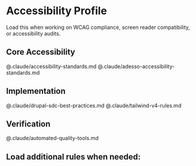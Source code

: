 # Accessibility Profile

Load this when working on WCAG compliance, screen reader compatibility, or accessibility audits.

## Core Accessibility
@.claude/accessibility-standards.md
@.claude/adesso-accessibility-standards.md

## Implementation
@.claude/drupal-sdc-best-practices.md
@.claude/tailwind-v4-rules.md

## Verification
@.claude/automated-quality-tools.md

## Load additional rules when needed:
<!-- For frontend accessibility: @.claude/profiles/frontend-profile.md -->
<!-- For Drupal accessibility: @.claude/profiles/drupal-profile.md -->